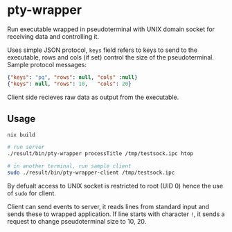 pty-wrapper
===========

Run executable wrapped in pseudoterminal with UNIX domain socket
for receiving data and controlling it.

Uses simple JSON protocol, `keys` field refers to keys to send to
the executable, rows and cols (if set) control the size of the
pseudoterminal. Sample protocol messages:

```json
{"keys": "pq", "rows": null, "cols" :null}
{"keys": null, "rows": 10,   "cols": 20}
```

Client side recieves raw data as output from the executable.

Usage
-----

```bash
nix build

# run server
./result/bin/pty-wrapper processTitle /tmp/testsock.ipc htop

# in another terminal, run sample client
sudo ./result/bin/pty-wrapper-client /tmp/testsock.ipc
```

By defualt access to UNIX socket is restricted to root (UID 0)
hence the use of `sudo` for client.

Client can send events to server, it reads lines from standard
input and sends these to wrapped application. If line starts
with character `!`, it sends a request to change pseudoterminal
size to 10, 20.
